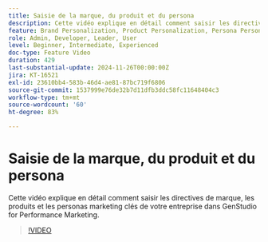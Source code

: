 ```yaml
---
title: Saisie de la marque, du produit et du persona
description: Cette vidéo explique en détail comment saisir les directives de marque, les produits et les personas marketing clés de votre entreprise dans GenStudio for Performance Marketing.
feature: Brand Personalization, Product Personalization, Persona Personalization
role: Admin, Developer, Leader, User
level: Beginner, Intermediate, Experienced
doc-type: Feature Video
duration: 429
last-substantial-update: 2024-11-26T00:00:00Z
jira: KT-16521
exl-id: 23610bb4-583b-46d4-ae81-87bc719f6806
source-git-commit: 1537999e76de32b7d11dfb3ddc58fc11648404c3
workflow-type: tm+mt
source-wordcount: '60'
ht-degree: 83%

---
```


# Saisie de la marque, du produit et du persona

Cette vidéo explique en détail comment saisir les directives de marque, les produits et les personas marketing clés de votre entreprise dans GenStudio for Performance Marketing.

>[!VIDEO](https://video.tv.adobe.com/v/3439371/?learn=on&enablevpops)
